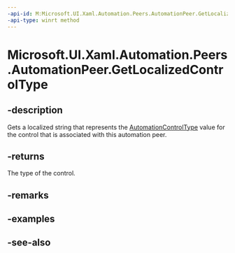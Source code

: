 ```yaml
---
-api-id: M:Microsoft.UI.Xaml.Automation.Peers.AutomationPeer.GetLocalizedControlType
-api-type: winrt method
---
```


<!-- Method syntax
public string GetLocalizedControlType()
-->

# Microsoft.UI.Xaml.Automation.Peers.AutomationPeer.GetLocalizedControlType

## -description
Gets a localized string that represents the [AutomationControlType](automationcontroltype.md) value for the control that is associated with this automation peer.

## -returns
The type of the control.

## -remarks

## -examples

## -see-also
